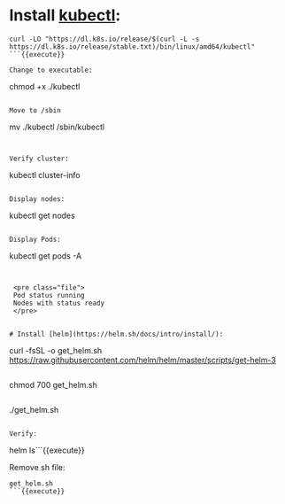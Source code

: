 

# Install [kubectl](https://kubernetes.io/docs/tasks/tools/install-kubectl/):

```       
curl -LO "https://dl.k8s.io/release/$(curl -L -s https://dl.k8s.io/release/stable.txt)/bin/linux/amd64/kubectl"
```{{execute}}

Change to executable:
```       
chmod +x ./kubectl
```{{execute}}

Move to /sbin
```       
mv ./kubectl /sbin/kubectl
```{{execute}}


Verify cluster:
```       
kubectl cluster-info
```{{execute}}

Display nodes:
```       
kubectl get nodes
```{{execute}}

Display Pods:
```       
kubectl get pods -A
```{{execute}}


 <pre class="file">
 Pod status running
 Nodes with status ready
 </pre>


# Install [helm](https://helm.sh/docs/intro/install/):

```       
curl -fsSL -o get_helm.sh https://raw.githubusercontent.com/helm/helm/master/scripts/get-helm-3
```{{execute}}

```       
chmod 700 get_helm.sh
```{{execute}}

```       
./get_helm.sh
```{{execute}}

Verify:
```       
helm ls```{{execute}}


Remove sh file:
```       
get_helm.sh
```{{execute}}
